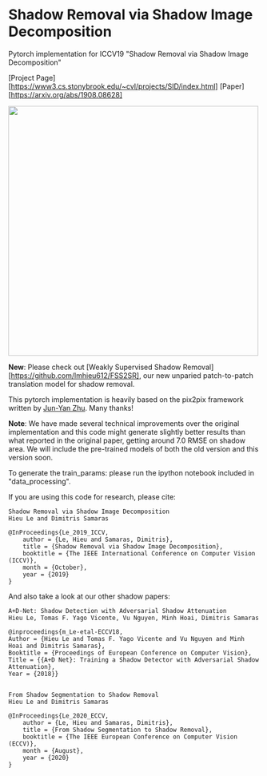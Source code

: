 # Shadow Removal via Shadow Image Decomposition
Pytorch implementation for ICCV19 "Shadow Removal via Shadow Image Decomposition" 

[Project Page][https://www3.cs.stonybrook.edu/~cvl/projects/SID/index.html]
[Paper][https://arxiv.org/abs/1908.08628]

<img src='training.pngf' align="center" width=500>

**New**: Please check out [Weakly Supervised Shadow Removal] [https://github.com/lmhieu612/FSS2SR], our new unparied patch-to-patch translation model for shadow removal.

This pytorch implementation is heavily based on the pix2pix framework written by [Jun-Yan Zhu](https://github.com/junyanz). Many thanks!

**Note**: We have made several technical improvements over the original implementation and this code might generate slightly better results than what reported in the original paper, getting around 7.0 RMSE on shadow area. We will include the pre-trained models of both the old version and this version soon.

To generate the train_params: please run the ipython notebook included in "data_processing".

If you are using this code for research, please cite:

```
Shadow Removal via Shadow Image Decomposition 
Hieu Le and Dimitris Samaras

@InProceedings{Le_2019_ICCV,
	author = {Le, Hieu and Samaras, Dimitris},
	title = {Shadow Removal via Shadow Image Decomposition},
	booktitle = {The IEEE International Conference on Computer Vision (ICCV)},
	month = {October},
	year = {2019}
}
```

And also take a look at our other shadow papers:
```
A+D-Net: Shadow Detection with Adversarial Shadow Attenuation
Hieu Le, Tomas F. Yago Vicente, Vu Nguyen, Minh Hoai, Dimitris Samaras

@inproceedings{m_Le-etal-ECCV18,
Author = {Hieu Le and Tomas F. Yago Vicente and Vu Nguyen and Minh Hoai and Dimitris Samaras},
Booktitle = {Proceedings of European Conference on Computer Vision},
Title = {{A+D Net}: Training a Shadow Detector with Adversarial Shadow Attenuation},
Year = {2018}}


From Shadow Segmentation to Shadow Removal
Hieu Le and Dimitris Samaras

@InProceedings{Le_2020_ECCV,
	author = {Le, Hieu and Samaras, Dimitris},
	title = {From Shadow Segmentation to Shadow Removal},
	booktitle = {The IEEE European Conference on Computer Vision (ECCV)},
	month = {August},
	year = {2020}
}
```
